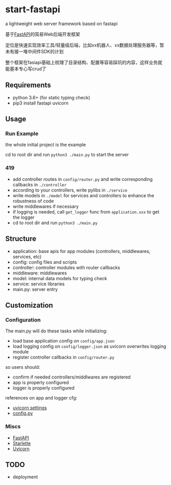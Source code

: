 # start-fastapi

a lightweight web server framework based on fastapi

基于[FastAPI](https://github.com/tiangolo/fastapi)的简易Web后端开发框架

定位是快速实现效率工具/轻量级后端，比如xx机器人、xx数据处理服务器等，暂未有接一堆中间件SDK的计划

整个框架在fasiapi基础上梳理了目录结构、配置等容易踩坑的内容，这样业务就能基本专心写crud了

## Requirements

- python 3.6+ (for static typing check)
- pip3 install fastapi uvicorn

## Usage

### Run Example

the whole initial project is the example

cd to root dir and run `python3 ./main.py` to start the server

### 419
 
- add controller routes in `config/router.py` and write corresponding callbacks in `./controller`
- according to your controllers, write pylibs in `./service`
- write models in `./model` for services and controllers to enhance the robustness of code
- write middlewares if necessary
- if logging is needed, call `get_logger` func from `application.xxx` to get the logger
- cd to root dir and run `python3 ./main.py`

## Structure

- application: base apis for app modules (controllers, middlewares, services, etc)
- config: config files and scripts
- controller: controller modules with router callbacks
- middleware: middlewares
- model: internal data models for typing check
- service: service libraries
- main.py: server entry

## Customization

### Configuration

The main.py will do these tasks while initializing:

- load base application config on `config/app.json`
- load logging config on `config/logger.json` as uvicorn overwrites logging module
- register controller callbacks in `config/router.py`

so users should:

- confirm if needed controllers/middlwares are registered
- app is properly configured
- logger is properly configured

references on app and logger cfg:

- [uvicorn settings](https://www.uvicorn.org/settings/)
- [config.py](https://github.com/encode/uvicorn/blob/master/uvicorn/config.py)

### Miscs

- [FastAPI](https://fastapi.tiangolo.com/)
- [Starlette](https://www.starlette.io/)
- [Uvicorn](https://www.uvicorn.org/)

## TODO

- deployment
